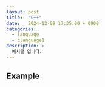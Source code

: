 ```yaml
---
layout: post
title:  "C++"
date:   2024-12-09 17:35:00 + 0900
categories:
  - language
  - clanguage1
description: >
  예시글 입니다.
---
```

## Example